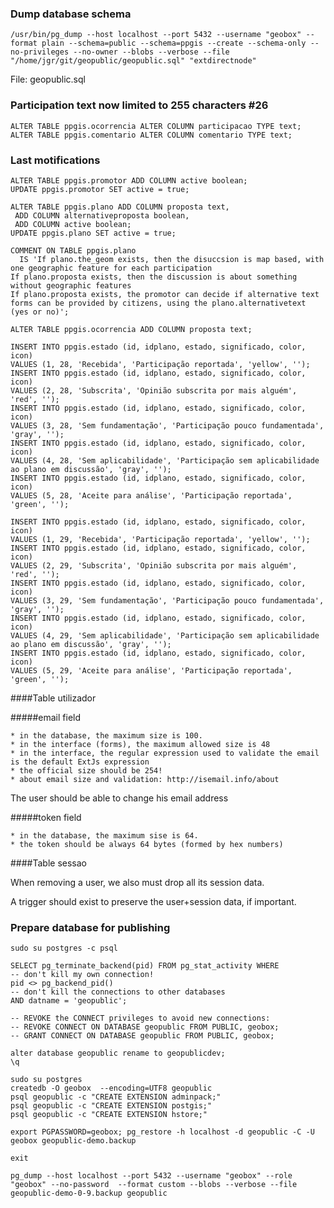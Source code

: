 ### Dump database schema

```
/usr/bin/pg_dump --host localhost --port 5432 --username "geobox" --format plain --schema=public --schema=ppgis --create --schema-only --no-privileges --no-owner --blobs --verbose --file "/home/jgr/git/geopublic/geopublic.sql" "extdirectnode"
```

File: geopublic.sql 

### Participation text now limited to 255 characters #26

```
ALTER TABLE ppgis.ocorrencia ALTER COLUMN participacao TYPE text;
ALTER TABLE ppgis.comentario ALTER COLUMN comentario TYPE text;
```

### Last motifications

```
ALTER TABLE ppgis.promotor ADD COLUMN active boolean;
UPDATE ppgis.promotor SET active = true;

ALTER TABLE ppgis.plano ADD COLUMN proposta text,
 ADD COLUMN alternativeproposta boolean,
 ADD COLUMN active boolean;
UPDATE ppgis.plano SET active = true;

COMMENT ON TABLE ppgis.plano
  IS 'If plano.the_geom exists, then the disuccsion is map based, with one geographic feature for each participation
If plano.proposta exists, then the discussion is about something without geographic features
If plano.proposta exists, the promotor can decide if alternative text forms can be provided by citizens, using the plano.alternativetext (yes or no)';

ALTER TABLE ppgis.ocorrencia ADD COLUMN proposta text;

INSERT INTO ppgis.estado (id, idplano, estado, significado, color, icon)
VALUES (1, 28, 'Recebida', 'Participação reportada', 'yellow', '');
INSERT INTO ppgis.estado (id, idplano, estado, significado, color, icon)
VALUES (2, 28, 'Subscrita', 'Opinião subscrita por mais alguém', 'red', '');
INSERT INTO ppgis.estado (id, idplano, estado, significado, color, icon)
VALUES (3, 28, 'Sem fundamentação', 'Participação pouco fundamentada', 'gray', '');
INSERT INTO ppgis.estado (id, idplano, estado, significado, color, icon)
VALUES (4, 28, 'Sem aplicabilidade', 'Participação sem aplicabilidade ao plano em discussão', 'gray', '');
INSERT INTO ppgis.estado (id, idplano, estado, significado, color, icon)
VALUES (5, 28, 'Aceite para análise', 'Participação reportada', 'green', '');

INSERT INTO ppgis.estado (id, idplano, estado, significado, color, icon)
VALUES (1, 29, 'Recebida', 'Participação reportada', 'yellow', '');
INSERT INTO ppgis.estado (id, idplano, estado, significado, color, icon)
VALUES (2, 29, 'Subscrita', 'Opinião subscrita por mais alguém', 'red', '');
INSERT INTO ppgis.estado (id, idplano, estado, significado, color, icon)
VALUES (3, 29, 'Sem fundamentação', 'Participação pouco fundamentada', 'gray', '');
INSERT INTO ppgis.estado (id, idplano, estado, significado, color, icon)
VALUES (4, 29, 'Sem aplicabilidade', 'Participação sem aplicabilidade ao plano em discussão', 'gray', '');
INSERT INTO ppgis.estado (id, idplano, estado, significado, color, icon)
VALUES (5, 29, 'Aceite para análise', 'Participação reportada', 'green', '');
```

####Table utilizador

#####email field

    * in the database, the maximum size is 100.
    * in the interface (forms), the maximum allowed size is 48
    * in the interface, the regular expression used to validate the email is the default ExtJs expression
    * the official size should be 254!
    * about email size and validation: http://isemail.info/about

The user should be able to change his email address

#####token field

    * in the database, the maximum sise is 64.
    * the token should be always 64 bytes (formed by hex numbers)
    
####Table sessao

When removing a user, we also must drop all its session data.

A trigger should exist to preserve the user+session data, if important.

### Prepare database for publishing

```
sudo su postgres -c psql

SELECT pg_terminate_backend(pid) FROM pg_stat_activity WHERE
-- don't kill my own connection!
pid <> pg_backend_pid()
-- don't kill the connections to other databases
AND datname = 'geopublic';

-- REVOKE the CONNECT privileges to avoid new connections:
-- REVOKE CONNECT ON DATABASE geopublic FROM PUBLIC, geobox;
-- GRANT CONNECT ON DATABASE geopublic FROM PUBLIC, geobox;

alter database geopublic rename to geopublicdev;
\q

sudo su postgres
createdb -O geobox  --encoding=UTF8 geopublic
psql geopublic -c "CREATE EXTENSION adminpack;"
psql geopublic -c "CREATE EXTENSION postgis;"
psql geopublic -c "CREATE EXTENSION hstore;"

export PGPASSWORD=geobox; pg_restore -h localhost -d geopublic -C -U geobox geopublic-demo.backup

exit

pg_dump --host localhost --port 5432 --username "geobox" --role "geobox" --no-password  --format custom --blobs --verbose --file geopublic-demo-0-9.backup geopublic


```
